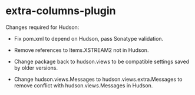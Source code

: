 extra-columns-plugin
====================

Changes required for Hudson:

* Fix pom.xml to depend on Hudson, pass Sonatype validation.

* Remove references to Items.XSTREAM2 not in Hudson.

* Change package back to hudson.views to be compatible settings saved by older versions.

* Change hudson.views.Messages to hudson.views.extra.Messages to remove conflict
  with hudson.views.Messages in Hudson.
